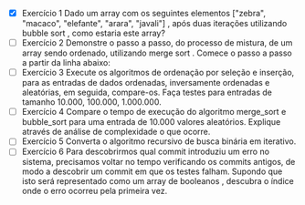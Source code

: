- [x] Exercício 1 Dado um array com os seguintes elementos ["zebra", "macaco", "elefante", "arara", "javali"] , após duas iterações utilizando bubble sort , como estaria este array?
- [ ] Exercício 2 Demonstre o passo a passo, do processo de mistura, de um array sendo ordenado, utilizando merge sort . Comece o passo a passo a partir da linha abaixo:
- [ ] Exercício 3 Execute os algoritmos de ordenação por seleção e inserção, para as entradas de dados ordenadas, inversamente ordenadas e aleatórias, em seguida, compare-os. Faça testes para entradas de tamanho 10.000, 100.000, 1.000.000.
- [ ] Exercício 4 Compare o tempo de execução do algoritmo merge_sort e bubble_sort para uma entrada de 10.000 valores aleatórios. Explique através de análise de complexidade o que ocorre.
- [ ] Exercício 5 Converta o algoritmo recursivo de busca binária em iterativo.
- [ ] Exercício 6 Para descobrirmos qual commit introduziu um erro no sistema, precisamos voltar no tempo verificando os commits antigos, de modo a descobrir um commit em que os testes falham. Supondo que isto será representado como um array de booleanos , descubra o índice onde o erro ocorreu pela primeira vez.